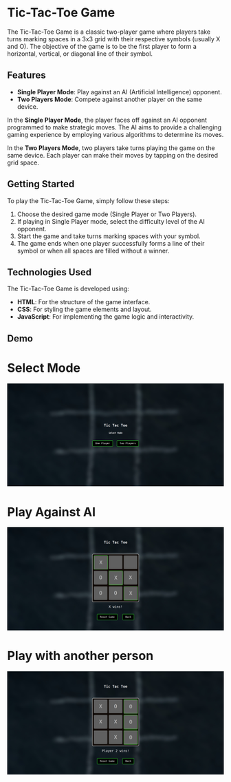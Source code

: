 # Tic-Tac-Toe Game

The Tic-Tac-Toe Game is a classic two-player game where players take turns marking spaces in a 3x3 grid with their respective symbols (usually X and O). The objective of the game is to be the first player to form a horizontal, vertical, or diagonal line of their symbol.

## Features

- **Single Player Mode**: Play against an AI (Artificial Intelligence) opponent.
- **Two Players Mode**: Compete against another player on the same device.

In the **Single Player Mode**, the player faces off against an AI opponent programmed to make strategic moves. The AI aims to provide a challenging gaming experience by employing various algorithms to determine its moves.

In the **Two Players Mode**, two players take turns playing the game on the same device. Each player can make their moves by tapping on the desired grid space.

## Getting Started

To play the Tic-Tac-Toe Game, simply follow these steps:

1. Choose the desired game mode (Single Player or Two Players).
2. If playing in Single Player mode, select the difficulty level of the AI opponent.
3. Start the game and take turns marking spaces with your symbol.
4. The game ends when one player successfully forms a line of their symbol or when all spaces are filled without a winner.

## Technologies Used

The Tic-Tac-Toe Game is developed using:

- **HTML**: For the structure of the game interface.
- **CSS**: For styling the game elements and layout.
- **JavaScript**: For implementing the game logic and interactivity.

## Demo

# Select Mode

![Tic-Tac-Toe Game Demo](img/tictactoe1.png)

# Play Against AI

![Tic-Tac-Toe Game Demo](img/tictactoe3.png)

# Play with another person

![Tic-Tac-Toe Game Demo](img/tictactoe2.png)
